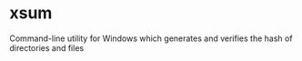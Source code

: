 # xsum
Command-line utility for Windows which generates and verifies the hash of directories and files 
